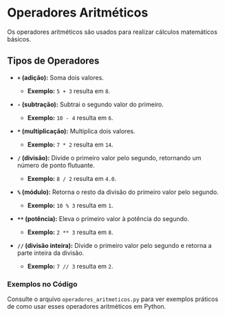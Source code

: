 # Operadores Aritméticos

Os operadores aritméticos são usados para realizar cálculos matemáticos básicos.

## Tipos de Operadores

- **`+` (adição):** Soma dois valores.
  - **Exemplo:** `5 + 3` resulta em `8`.

- **`-` (subtração):** Subtrai o segundo valor do primeiro.
  - **Exemplo:** `10 - 4` resulta em `6`.

- **`*` (multiplicação):** Multiplica dois valores.
  - **Exemplo:** `7 * 2` resulta em `14`.

- **`/` (divisão):** Divide o primeiro valor pelo segundo, retornando um número de ponto flutuante.
  - **Exemplo:** `8 / 2` resulta em `4.0`.

- **`%` (módulo):** Retorna o resto da divisão do primeiro valor pelo segundo.
  - **Exemplo:** `10 % 3` resulta em `1`.

- **`**` (potência):** Eleva o primeiro valor à potência do segundo.
  - **Exemplo:** `2 ** 3` resulta em `8`.

- **`//` (divisão inteira):** Divide o primeiro valor pelo segundo e retorna a parte inteira da divisão.
  - **Exemplo:** `7 // 3` resulta em `2`.

### Exemplos no Código

Consulte o arquivo `operadores_aritmeticos.py` para ver exemplos práticos de como usar esses operadores aritméticos em Python.
